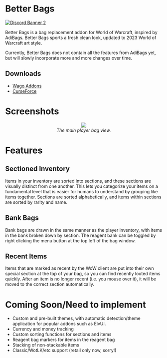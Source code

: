 # Better Bags
[![Discord Banner 2](https://discordapp.com/api/guilds/1063213796845428876/widget.png?style=banner2)](https://discord.gg/a6DQuK8hV7)

Better Bags is a bag replacement addon for World of Warcraft, inspired by AdiBags. Better Bags sports a fresh clean look, updated to 2023 World of Warcraft art style.

Currently, Better Bags does not contain all the features from AdiBags yet, but will slowly incorporate more and more changes over time.

## Downloads
* [Wago Addons](https://addons.wago.io/addons/betterbags/versions?stability=stable)
* [CurseForce](https://www.curseforge.com/wow/addons/better-bags)


# Screenshots

<p align="center">
  <span><img src="https://i.imgur.com/aVzopZK.png"></span>
  <br>
  <i>The main player bag view.</i>
</p>

# Features

## Sectioned Inventory

Items in your inventory are sorted into sections, and these sections are visually distinct from one another. This lets you categorize your items on a fundamental level that is easier for humans to understand by grouping like items together. Sections are sorted alphabetically, and items within sections are sorted by rarity and name.

## Bank Bags

Bank bags are drawn in the same manner as the player inventory, with items in the bank broken down by section. The reagent bank can be toggled by right clicking the menu button at the top left of the bag window.

## Recent Items

Items that are marked as recent by the WoW client are put into their own special section at the top of your bag, so you can find recently looted items quickly. After an item is no longer recent (i.e. you mouse over it), it will be moved to the correct section automatically.

# Coming Soon/Need to implement

* Custom and pre-built themes, with automatic detection/theme application for popular addons such as ElvUI.
* Currency and money tracking
* Custom sorting functions for sections and items
* Reagent bag markers for items in the reagent bag
* Stacking of non-stackable items
* Classic/WotLK/etc support (retail only now, sorry!)
